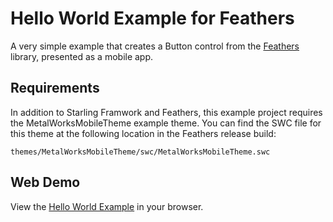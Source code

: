 # Hello World Example for Feathers

A very simple example that creates a Button control from the [Feathers](http://feathersui.com/) library, presented as a mobile app.

## Requirements

In addition to Starling Framwork and Feathers, this example project requires the MetalWorksMobileTheme example theme. You can find the SWC file for this theme at the following location in the Feathers release build:

	themes/MetalWorksMobileTheme/swc/MetalWorksMobileTheme.swc

## Web Demo

View the [Hello World Example](http://feathersui.com/examples/hello-world/) in your browser.